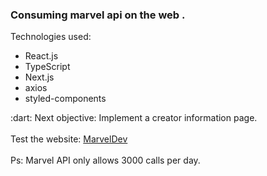 <div>
  <h3>
    <b>
      Consuming marvel api on the web  .
    </b>
  </h3>

  <span>
      Technologies used:
      <ul>
        <li>React.js</li>
        <li>TypeScript</li>
        <li>Next.js</li>
        <li>axios</li>
        <li>styled-components</li>
      </ul>
  </span>
  
  <span>
    :dart: Next objective: Implement a creator information page.
  </span>
  
  <br />
  <br />
  
  <span>
    Test the website:
    <a target="_blank" href="https://marveldev.herokuapp.com/">
       MarvelDev
    </a>
  </span>
  
  <br />
  <br />
  
  <span>    
    Ps: Marvel API only allows 3000 calls per day.
  </span>
</div>
